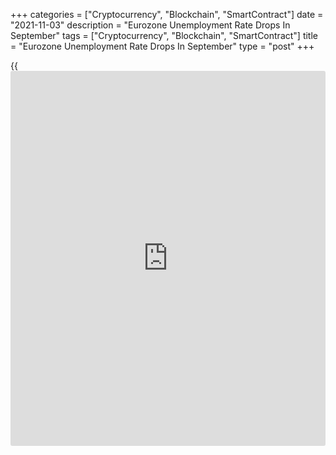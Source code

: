 +++
categories = ["Cryptocurrency", "Blockchain", "SmartContract"]
date = "2021-11-03"
description = "Eurozone Unemployment Rate Drops In September"
tags = ["Cryptocurrency", "Blockchain", "SmartContract"]
title = "Eurozone Unemployment Rate Drops In September"
type = "post"
+++

{{<iframe id="large-banner" src="https://www.bounty.group/#slide=4.0" width="100%" height="600" scrolling="no" style="border: 0px solid rgb(216, 221, 230); border-radius: 3px;">}}

The euro area unemployment rate dropped marginally in September,
Eurostat reported Wednesday.

The jobless rate fell to a seasonally adjusted 7.4 percent in September
from 7.5 percent in August. The rate came in line with economists'
expectations.

The number of unemployed decreased 255,000 from the previous month to
12.079 million in September. Compared to last year, unemployment
decreased 1.919 million.

The youth unemployment rate declined to 16.0 percent in September from
16.3 percent in August. In the same period last year, the jobless rate
was 18.8 percent.

The jobless rate in the EU27 was 6.7 percent in September versus 6.9
percent in August and 7.7 percent in September 2020.

For comments and feedback [contact](https://www.playgroundfx.com/contact/): editorial@rtt[news](https://www.letsplayfx.com/blog/forex-news-website/).com

[Economic News][1]

 **What parts of the world are seeing the best (and worst) economic
performances lately? Click[here][2] to check out our [Econ Scorecard][2]
and find out! See up-to-the-moment [ranking](https://www.playgroundfx.com/blog/crypto-exchange-ranking/)s for the best and worst
performers in [GDP][3], [unemployment rate][4], [inflation][5] and much
more.**

   1. www.rtt[news](https://www.letsplayfx.com/blog/forex-news-website/).com/Content/EconomicNews.aspx
   2. www.rtt[news](https://www.letsplayfx.com/blog/forex-news-website/).com/economic-scorecard/world-rank/unemployment-rate/highest-performance.aspx
   3. www.rtt[news](https://www.letsplayfx.com/blog/forex-news-website/).com/economic-scorecard/world-rank/GDP/highest-performance.aspx
   4. www.rtt[news](https://www.letsplayfx.com/blog/forex-news-website/).com/economic-scorecard/world-rank/unemployment-rate/lowest-performance.aspx
   5. www.rtt[news](https://www.letsplayfx.com/blog/forex-news-website/).com/economic-scorecard/world-rank/CPI/highest-performance.aspx
